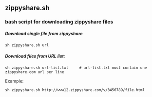 ## zippyshare.sh
### bash script for downloading zippyshare files

##### Download single file from zippyshare

    sh zippyshare.sh url

##### Download files from URL list:

    sh zippyshare.sh url-list.txt     # url-list.txt must contain one zippyshare.com url per line

Example:

    sh zippyshare.sh http://www12.zippyshare.com/v/3456789/file.html  

